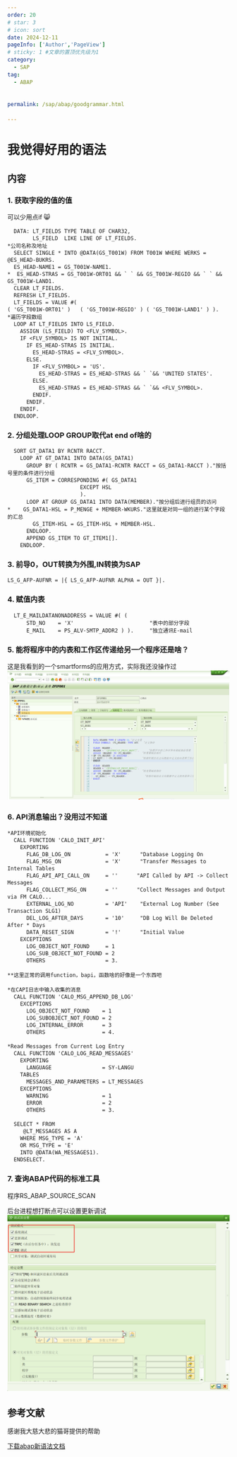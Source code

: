 ```yaml
---
order: 20
# star: 3
# icon: sort
date: 2024-12-11
pageInfo: ['Author','PageView']
# sticky: 1 #文章的置顶优先级为1
category:
  - SAP
tag:
  - ABAP


permalink: /sap/abap/goodgrammar.html

---
```



# 我觉得好用的语法
<!-- more -->

## 内容
### 1. 获取字段的值的值
可以少用点if :smile_cat:
``` ABAP 
  DATA: LT_FIELDS TYPE TABLE OF CHAR32,
        LS_FIELD  LIKE LINE OF LT_FIELDS.
*公司名称及地址
  SELECT SINGLE * INTO @DATA(GS_T001W) FROM T001W WHERE WERKS = @ES_HEAD-BUKRS.
  ES_HEAD-NAME1 = GS_T001W-NAME1.
*  ES_HEAD-STRAS = GS_T001W-ORT01 && ` ` && GS_T001W-REGIO && ` ` &&  GS_T001W-LAND1.
  CLEAR LT_FIELDS.
  REFRESH LT_FIELDS.
  LT_FIELDS = VALUE #(
( 'GS_T001W-ORT01' )   ( 'GS_T001W-REGIO' ) ( 'GS_T001W-LAND1' ) ).
*遍历字段数组
  LOOP AT LT_FIELDS INTO LS_FIELD.
    ASSIGN (LS_FIELD) TO <FLV_SYMBOL>.
    IF <FLV_SYMBOL> IS NOT INITIAL.
      IF ES_HEAD-STRAS IS INITIAL.
        ES_HEAD-STRAS = <FLV_SYMBOL>.
      ELSE.
        IF <FLV_SYMBOL> = 'US'.
          ES_HEAD-STRAS = ES_HEAD-STRAS && ` `&& 'UNITED STATES'.
        ELSE.
          ES_HEAD-STRAS = ES_HEAD-STRAS && ` `&& <FLV_SYMBOL>.
        ENDIF.
      ENDIF.
    ENDIF.
  ENDLOOP.
```

### 2. 分组处理LOOP GROUP取代at end of啥的
``` ABAP 
  SORT GT_DATA1 BY RCNTR RACCT.
    LOOP AT GT_DATA1 INTO DATA(GS_DATA1)
      GROUP BY ( RCNTR = GS_DATA1-RCNTR RACCT = GS_DATA1-RACCT )."按括号里的条件进行分组
      GS_ITEM = CORRESPONDING #( GS_DATA1
                       EXCEPT HSL
                       ).
      LOOP AT GROUP GS_DATA1 INTO DATA(MEMBER)."按分组后进行组员的访问
*    GS_DATA1-HSL = P_MENGE + MEMBER-WKURS."这里就是对同一组的进行某个字段的汇总
        GS_ITEM-HSL = GS_ITEM-HSL + MEMBER-HSL.
      ENDLOOP.
      APPEND GS_ITEM TO GT_ITEM1[].
    ENDLOOP.
```

### 3. 前导0，OUT转换为外围,IN转换为SAP
``` ABAP 
LS_G_AFP-AUFNR = |{ LS_G_AFP-AUFNR ALPHA = OUT }|.
```
### 4. 赋值内表
``` ABAP
  LT_E_MAILDATANONADDRESS = VALUE #( (
      STD_NO    = 'X'                        "表中的部分字段
      E_MAIL    = PS_ALV-SMTP_ADDR2 ) ).     "独立通讯E-mail
```

### 5. 能将程序中的内表和工作区传递给另一个程序还是啥？
这是我看到的一个smartforms的应用方式，实际我还没操作过
![alt text](image-43.png)

### 6. API消息输出？没用过不知道
``` ABAP 
*API环境初始化
  CALL FUNCTION 'CALO_INIT_API'
    EXPORTING
      FLAG_DB_LOG_ON           = 'X'      "Database Logging On
      FLAG_MSG_ON              = 'X'      "Transfer Messages to Internal Tables
      FLAG_API_API_CALL_ON     = ''      "API Called by API -> Collect Messages
      FLAG_COLLECT_MSG_ON      = ''      "Collect Messages and Output via FM CALO...
      EXTERNAL_LOG_NO          = 'API'    "External Log Number (See Transaction SLG1)
      DEL_LOG_AFTER_DAYS       = '10'     "DB Log Will Be Deleted After * Days
      DATA_RESET_SIGN          = '!'      "Initial Value
    EXCEPTIONS
      LOG_OBJECT_NOT_FOUND     = 1
      LOG_SUB_OBJECT_NOT_FOUND = 2
      OTHERS                   = 3.

**这里正常的调用function，bapi，函数啥的好像是一个东西吧

*在CAPI日志中输入收集的消息
  CALL FUNCTION 'CALO_MSG_APPEND_DB_LOG'
    EXCEPTIONS
      LOG_OBJECT_NOT_FOUND    = 1
      LOG_SUBOBJECT_NOT_FOUND = 2
      LOG_INTERNAL_ERROR      = 3
      OTHERS                  = 4.

*Read Messages from Current Log Entry
  CALL FUNCTION 'CALO_LOG_READ_MESSAGES'
    EXPORTING
      LANGUAGE                = SY-LANGU
    TABLES
      MESSAGES_AND_PARAMETERS = LT_MESSAGES
    EXCEPTIONS
      WARNING                 = 1
      ERROR                   = 2
      OTHERS                  = 3.

  SELECT * FROM
     @LT_MESSAGES AS A
    WHERE MSG_TYPE = 'A'
    OR MSG_TYPE = 'E'
    INTO @DATA(WA_MESSAGES1).
  ENDSELECT.
```
### 7. 查询ABAP代码的标准工具
程序RS_ABAP_SOURCE_SCAN

后台进程想打断点可以设置更新调试
![alt text](image-47.png)

## 参考文献
感谢我大慈大悲的猫哥提供的帮助
<!-- D:\Documents\code\MyGitee\blog-source-main\src\.vuepress\public\file\abap新语法.docx 好像生成dist html文件时可能通过配置直接在D:\Documents\code\MyGitee\blog-source-main\dist\file里了-->
[下载abap新语法文档](/file/abap新语法.docx '下载文档')